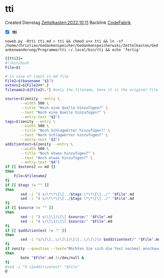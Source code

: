 # tti
Created Dienstag [Zettelkasten:2022:10:11]()
Backlink [CodeFabrik]()

- [X] **tti**


``noweb.py -Rtti tti.md > tti && chmod u+x tti && ln -sf /home/christian/Gedankenspeicher/Gedankenspeicherwiki/Zettelkasten/Gedankenwanderung/Programme/tti ~/.local/bin/tti && echo 'fertig'``

```bash
{{tti}}=
#!/bin/bash
File=$1

# in case of input is md file
File2=$(basename "$1")
extens2=${File2##*.}
filename2=${File2%.*} #only the filename, here it is the original file

source=$(zenity --entry \
	   --width 500 \
	   --title "Noch eine Quelle hinzufügen?" \
	   --text "Noch eine Quelle hinzufügen?" \
	   --entry-text "$2")
tags=$(zenity --entry \
	   --width 500 \
	   --title "Noch Schlagwörter hinzufügen?" \
	   --text "Noch Schlagwörter hinzufügen?" \
	   --entry-text "$3")
additiontext=$(zenity --entry \
	   --width 500 \
	   --title "Noch etwas hinzufügen?" \
	   --text "Noch etwas hinzufügen?" \
	   --entry-text "$4")
if [[ $extens2 == md ]]
then
	File=$filename2
fi
if [[ $tags != "" ]]
then
	   sed -i "3 s/\*\*\[\[../$tags \*\*\[\[../" "$File".md
	   sed -i "4 s/\*\*\[\[../$tags \*\*\[\[../" "$File".md
fi
if [[ $source != "" ]]
then
	   sed -i "3 s/\]\]/\]\] $source/" "$File".md
	   sed -i "4 s/\]\]/\]\] $source/" "$File".md
fi
if [[ $additiontext != "" ]]
then
	   sed -i "s/\[\[..\/\]\]/\[\[..\/\]\]\n $additiontext/" "$File".md
fi
if zenity --question --text="Möchten Sie sich die Text nochmal anschauen?"
then 
	   kate "$File".md 2>/dev/null &
fi
#sed -i "9 i$additiontext" "$File"
@
```

